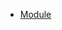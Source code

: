 - [Module](https://learn.microsoft.com/en-gb/training/modules/use-apache-spark-work-files-lakehouse/)